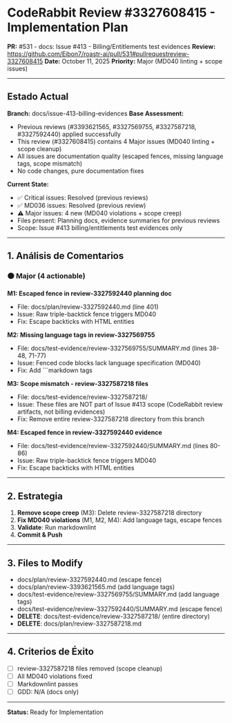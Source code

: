 # CodeRabbit Review #3327608415 - Implementation Plan

**PR:** #531 - docs: Issue #413 - Billing/Entitlements test evidences
**Review:** <https://github.com/Eibon7/roastr-ai/pull/531#pullrequestreview-3327608415>
**Date:** October 11, 2025
**Priority:** Major (MD040 linting + scope issues)

---

## Estado Actual

**Branch:** docs/issue-413-billing-evidences
**Base Assessment:**
- Previous reviews (#3393621565, #3327569755, #3327587218, #3327592440) applied successfully
- This review (#3327608415) contains 4 Major issues (MD040 linting + scope cleanup)
- All issues are documentation quality (escaped fences, missing language tags, scope mismatch)
- No code changes, pure documentation fixes

**Current State:**
- ✅ Critical issues: Resolved (previous reviews)
- ✅ MD036 issues: Resolved (previous review)
- ⚠️ Major issues: 4 new (MD040 violations + scope creep)
- Files present: Planning docs, evidence summaries for previous reviews
- Scope: Issue #413 billing/entitlements test evidences only

---

## 1. Análisis de Comentarios

### 🟠 Major (4 actionable)

**M1: Escaped fence in review-3327592440 planning doc**
- File: docs/plan/review-3327592440.md (line 401)
- Issue: Raw triple-backtick fence triggers MD040
- Fix: Escape backticks with HTML entities

**M2: Missing language tags in review-3327569755**
- File: docs/test-evidence/review-3327569755/SUMMARY.md (lines 38-48, 71-77)
- Issue: Fenced code blocks lack language specification (MD040)
- Fix: Add ```markdown tags

**M3: Scope mismatch - review-3327587218 files**
- File: docs/test-evidence/review-3327587218/
- Issue: These files are NOT part of Issue #413 scope (CodeRabbit review artifacts, not billing evidences)
- Fix: Remove entire review-3327587218 directory from this branch

**M4: Escaped fence in review-3327592440 evidence**
- File: docs/test-evidence/review-3327592440/SUMMARY.md (lines 80-86)
- Issue: Raw triple-backtick fence triggers MD040
- Fix: Escape backticks with HTML entities

---

## 2. Estrategia

1. **Remove scope creep** (M3): Delete review-3327587218 directory
2. **Fix MD040 violations** (M1, M2, M4): Add language tags, escape fences
3. **Validate**: Run markdownlint
4. **Commit & Push**

---

## 3. Files to Modify

- docs/plan/review-3327592440.md (escape fence)
- docs/plan/review-3393621565.md (add language tags)
- docs/test-evidence/review-3327569755/SUMMARY.md (add language tags)
- docs/test-evidence/review-3327592440/SUMMARY.md (escape fence)
- **DELETE**: docs/test-evidence/review-3327587218/ (entire directory)
- **DELETE**: docs/plan/review-3327587218.md

---

## 4. Criterios de Éxito

- [ ] review-3327587218 files removed (scope cleanup)
- [ ] All MD040 violations fixed
- [ ] Markdownlint passes
- [ ] GDD: N/A (docs only)

---

**Status:** Ready for Implementation
